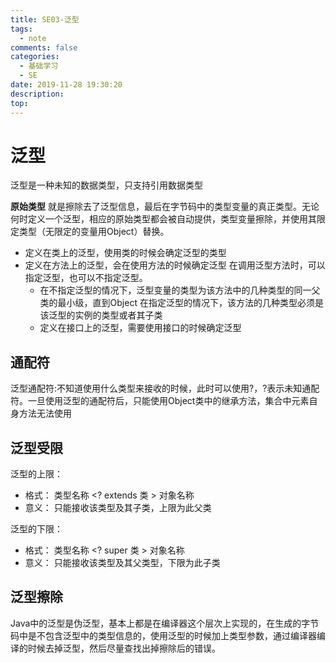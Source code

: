 ```yaml
---
title: SE03-泛型
tags:
  - note
comments: false
categories:
  - 基础学习
  - SE
date: 2019-11-28 19:30:20
description:
top:
---
```


# 泛型

泛型是一种未知的数据类型，只支持引用数据类型

**原始类型** 就是擦除去了泛型信息，最后在字节码中的类型变量的真正类型。无论何时定义一个泛型，相应的原始类型都会被自动提供，类型变量擦除，并使用其限定类型（无限定的变量用Object）替换。

* 定义在类上的泛型，使用类的时候会确定泛型的类型
* 定义在方法上的泛型，会在使用方法的时候确定泛型
  在调用泛型方法时，可以指定泛型，也可以不指定泛型。
  - 在不指定泛型的情况下，泛型变量的类型为该方法中的几种类型的同一父类的最小级，直到Object
  在指定泛型的情况下，该方法的几种类型必须是该泛型的实例的类型或者其子类
  - 定义在接口上的泛型，需要使用接口的时候确定泛型

## 通配符
泛型通配符:不知道使用什么类型来接收的时候，此时可以使用?，?表示未知通配符。一旦使用泛型的通配符后，只能使用Object类中的继承方法，集合中元素自身方法无法使用

## 泛型受限
  泛型的上限：
  - 格式： 类型名称 <? extends 类 > 对象名称
  - 意义： 只能接收该类型及其子类，上限为此父类

  泛型的下限：
  - 格式： 类型名称 <? super 类 > 对象名称
  - 意义： 只能接收该类型及其父类型，下限为此子类

## 泛型擦除
Java中的泛型是伪泛型，基本上都是在编译器这个层次上实现的，在生成的字节码中是不包含泛型中的类型信息的，使用泛型的时候加上类型参数，通过编译器编译的时候去掉泛型，然后尽量查找出掉擦除后的错误。

